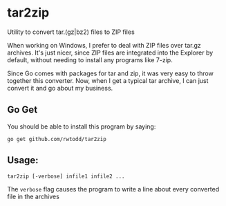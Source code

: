 # tar2zip
Utility to convert tar.(gz|bz2) files to ZIP files

When working on Windows, I prefer to deal with ZIP files
over tar.gz archives.  It's just nicer, since ZIP files
are integrated into the Explorer by default, without needing
to install any programs like 7-zip.

Since Go comes with packages for tar and zip, it was 
very easy to throw together this converter. Now, when I
get a typical tar archive, I can just convert it and 
go about my business.

## Go Get

You should be able to install this program by saying:

    go get github.com/rwtodd/tar2zip

## Usage:

`tar2zip [-verbose] infile1 infile2 ...`

The `verbose` flag causes the program to write a line about 
every converted file in the archives

